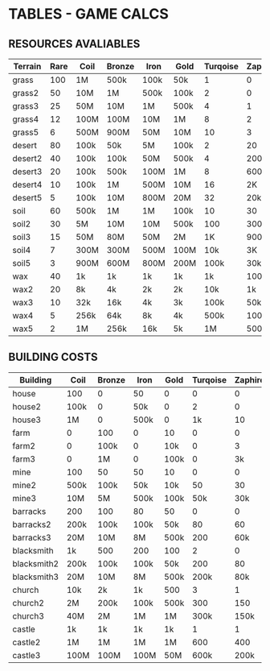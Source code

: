 # TABLES - GAME CALCS

## RESOURCES AVALIABLES

| Terrain | Rare | Coil | Bronze | Iron | Gold | Turqoise | Zaphire | Emerald | Rubi | Diamond |
| ------- | ---- | ---- | ------ | ---- | ---- | -------- | ------- | ------- | ---- | ------- |
| grass   | 100  | 1M   | 500k   | 100k | 50k  | 1        | 0       | 0       | 0    | 0       |
| grass2  | 50   | 10M  | 1M     | 500k | 100k | 2        | 0       | 0       | 0    | 0       |
| grass3  | 25   | 50M  | 10M    | 1M   | 500k | 4        | 1       | 0       | 0    | 0       |
| grass4  | 12   | 100M | 100M   | 10M  | 1M   | 8        | 2       | 1       | 0    | 0       |
| grass5  | 6    | 500M | 900M   | 50M  | 10M  | 10       | 3       | 2       | 0    | 0       |
| desert  | 80   | 100k | 50k    | 5M   | 100k | 2        | 20      | 0       | 0    | 0       |
| desert2 | 40   | 100k | 100k   | 50M  | 500k | 4        | 200     | 0       | 0    | 0       |
| desert3 | 20   | 100k | 500k   | 100M | 1M   | 8        | 600     | 1       | 0    | 0       |
| desert4 | 10   | 100k | 1M     | 500M | 10M  | 16       | 2K      | 2       | 1    | 0       |
| desert5 | 5    | 100k | 10M    | 800M | 20M  | 32       | 20k     | 4       | 2    | 0       |
| soil    | 60   | 500k | 1M     | 1M   | 100k | 10       | 30      | 20      | 1    | 0       |
| soil2   | 30   | 5M   | 10M    | 10M  | 500k | 100      | 300     | 200     | 2    | 0       |
| soil3   | 15   | 50M  | 80M    | 50M  | 2M   | 1K       | 900     | 600     | 3    | 0       |
| soil4   | 7    | 300M | 300M   | 500M | 100M | 10k      | 3K      | 2k      | 5    | 0       |
| soil5   | 3    | 900M | 600M   | 800M | 200M | 100k     | 30k     | 20k     | 10   | 1       |
| wax     | 40   | 1k   | 1k     | 1k   | 1k   | 1k       | 100     | 50      | 10   | 1       |
| wax2    | 20   | 8k   | 4k     | 2k   | 2k   | 10k      | 1k      | 10k     | 50   | 2       |
| wax3    | 10   | 32k  | 16k    | 4k   | 3k   | 100k     | 50k     | 20k     | 100  | 4       |
| wax4    | 5    | 256k | 64k    | 8k   | 4k   | 500k     | 100k    | 30k     | 500  | 8       |
| wax5    | 2    | 1M   | 256k   | 16k  | 5k   | 1M       | 500k    | 50k     | 1k   | 16      |

## BUILDING COSTS

| Building    | Coil | Bronze | Iron | Gold | Turqoise | Zaphire | Emerald | Rubi | Diamond |
| ----------- | ---- | ------ | ---- | ---- | -------- | ------- | ------- | ---- | ------- |
| house       | 100  | 0      | 50   | 0    | 0        | 0       | 0       | 0    | 0       |
| house2      | 100k | 0      | 50k  | 0    | 2        | 0       | 0       | 0    | 0       |
| house3      | 1M   | 0      | 500k | 0    | 1k       | 10      | 10      | 0    | 0       |
| farm        | 0    | 100    | 0    | 10   | 0        | 0       | 0       | 0    | 0       |
| farm2       | 0    | 100k   | 0    | 10k  | 0        | 3       | 0       | 0    | 0       |
| farm3       | 0    | 1M     | 0    | 100k | 0        | 3k      | 3       | 0    | 0       |
| mine        | 100  | 50     | 50   | 10   | 0        | 0       | 0       | 0    | 0       |
| mine2       | 500k | 100k   | 50k  | 10k  | 50       | 30      | 10      | 0    | 0       |
| mine3       | 10M  | 5M     | 500k | 100k | 50k      | 30k     | 10k     | 0    | 0       |
| barracks    | 200  | 100    | 80   | 50   | 0        | 0       | 0       | 0    | 0       |
| barracks2   | 200k | 100k   | 100k | 50k  | 80       | 60      | 30      | 1    | 0       |
| barracks3   | 20M  | 10M    | 8M   | 500k | 200      | 60k     | 3k      | 5    | 0       |
| blacksmith  | 1k   | 500    | 200  | 100  | 2        | 0       | 0       | 0    | 0       |
| blacksmith2 | 200k | 100k   | 100k | 50k  | 200      | 80      | 100     | 2    | 0       |
| blacksmith3 | 20M  | 10M    | 8M   | 500k | 200k     | 80k     | 10k     | 8    | 0       |
| church      | 10k  | 2k     | 1k   | 500  | 3        | 1       | 0       | 0    | 0       |
| church2     | 2M   | 200k   | 100k | 500k | 300      | 150     | 100     | 20   | 0       |
| church3     | 40M  | 2M     | 1M   | 1M   | 300k     | 150k    | 20k     | 100  | 0       |
| castle      | 1k   | 1k     | 1k   | 1k   | 1        | 1       | 1       | 1    | 1       |
| castle2     | 1M   | 1M     | 1M   | 1M   | 600      | 400     | 300     | 100  | 4       |
| castle3     | 100M | 100M   | 100M | 50M  | 600k     | 200k    | 30k     | 600  | 8       |
